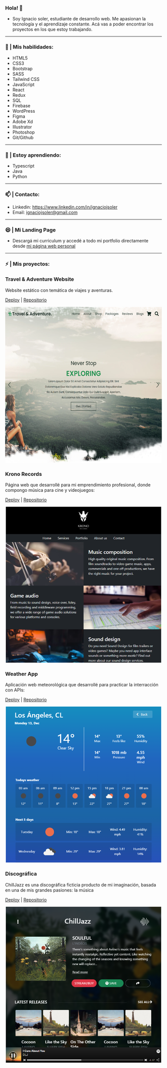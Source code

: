 ### Hola! 👋
- Soy Ignacio soler, estudiante de desarrollo web. Me apasionan la tecnología y el aprendizaje constante. Acá vas a poder encontrar los proyectos en los que estoy trabajando.

<hr>

### 🧠 | Mis habilidades:
- HTML5
- CSS3
- Bootstrap
- SASS
- Tailwind CSS
- JavaScript
- React
- Redux
- SQL
- Firebase
- WordPress
- Figma
- Adobe Xd
- Illustrator
- Photoshop
- Git/Github

<hr>

### 🌱 | Estoy aprendiendo:
- Typescript
- Java
- Python

<hr>

### 📫 | Contacto:
- Linkedin: https://www.linkedin.com/in/ignaciojsoler
- Email: ignaciojsoler@gmail.com

<hr>

### 😄 | Mi Landing Page
- Descargá mi curriculum y accedé a todo mi portfolio directamente desde [mi página web personal](https://ignaciosoler.netlify.app/)

<hr>

### ⚡ | Mis proyectos:

###  <h3>Travel & Adventure Website</h3>
<p>Website estático con temática de viajes y aventuras.</p>

[Deploy](https://travelandadventure.netlify.app/) | [Repositorio](https://github.com/ignaciojsoler/travelandadventure)

<p align="center"><img src="img/travel.png" height="500px"></p>


###  <h3>Krono Records</h3>
<p>Página web que desarrollé para mi emprendimiento profesional, donde compongo música para cine y videojuegos: </p>

[Deploy](https://kronorecords.netlify.app/) | [Repositorio](https://github.com/ignaciojsoler/kronorecords/)

<p align="center"><img src="img/krono.png" height="500px"></p>

###  <h3>Weather App</h3>
<p>Aplicación web meteorológica que desarrollé para practicar la interracción con APIs:</p>

[Deploy](https://apis-weather.netlify.app/) | [Repositorio](https://github.com/ignaciojsoler/weatherapp)

<p align="center"><img src="img/weather.png" height="500px"></p>

###  <h3>Discográfica</h3>
<p>ChillJazz es una discográfica ficticia producto de mi imaginación, basada en una de mis grandes pasiones: la música</p>

[Deploy](https://chilljazz.netlify.app/) | [Repositorio](https://github.com/ignaciojsoler/chilljazz)

<p align="center"><img src="img/chilljazz.png" height="500px"></p>

<!--
**ignaciojsoler/ignaciojsoler** is a ✨ _special_ ✨ repository because its `README.md` (this file) appears on your GitHub profile.

Here are some ideas to get you started:

- 🔭 I’m currently working on ... aprender
- 🌱 I’m currently learning ...
- 👯 I’m looking to collaborate on ...
- 🤔 I’m looking for help with ...
- 💬 Ask me about ...
- 📫 How to reach me: ...
- 😄 Pronouns: ...
- ⚡ Fun fact: ...
-->
